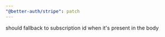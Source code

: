 ```yaml
---
"@better-auth/stripe": patch
---
```


should fallback to subscription id when it's present in the body
